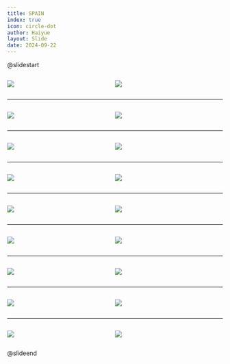 ```yaml
---
title: SPAIN
index: true
icon: circle-dot
author: Haiyue
layout: Slide
date: 2024-09-22
---
```

 
@slidestart

<div style="display:flex">
<div style="flex:1">

![](https://raw.githubusercontent.com/yclord/reading/refs/heads/master/english/Level-Y/SPAIN/001.webp)
</div>
<div style="flex:1">

![](https://raw.githubusercontent.com/yclord/reading/refs/heads/master/english/Level-Y/SPAIN/002.webp)
</div>
</div>

---

<div style="display:flex">
<div style="flex:1">

![](https://raw.githubusercontent.com/yclord/reading/refs/heads/master/english/Level-Y/SPAIN/003.webp)
</div>
<div style="flex:1">

![](https://raw.githubusercontent.com/yclord/reading/refs/heads/master/english/Level-Y/SPAIN/004.webp)
</div>
</div>

---

<div style="display:flex">
<div style="flex:1">

![](https://raw.githubusercontent.com/yclord/reading/refs/heads/master/english/Level-Y/SPAIN/005.webp)
</div>
<div style="flex:1">

![](https://raw.githubusercontent.com/yclord/reading/refs/heads/master/english/Level-Y/SPAIN/006.webp)
</div>
</div>

---

<div style="display:flex">
<div style="flex:1">

![](https://raw.githubusercontent.com/yclord/reading/refs/heads/master/english/Level-Y/SPAIN/007.webp)
</div>
<div style="flex:1">

![](https://raw.githubusercontent.com/yclord/reading/refs/heads/master/english/Level-Y/SPAIN/008.webp)
</div>
</div>

---

<div style="display:flex">
<div style="flex:1">

![](https://raw.githubusercontent.com/yclord/reading/refs/heads/master/english/Level-Y/SPAIN/009.webp)
</div>
<div style="flex:1">

![](https://raw.githubusercontent.com/yclord/reading/refs/heads/master/english/Level-Y/SPAIN/010.webp)
</div>
</div>

---

<div style="display:flex">
<div style="flex:1">

![](https://raw.githubusercontent.com/yclord/reading/refs/heads/master/english/Level-Y/SPAIN/011.webp)
</div>
<div style="flex:1">

![](https://raw.githubusercontent.com/yclord/reading/refs/heads/master/english/Level-Y/SPAIN/012.webp)
</div>
</div>

---

<div style="display:flex">
<div style="flex:1">

![](https://raw.githubusercontent.com/yclord/reading/refs/heads/master/english/Level-Y/SPAIN/013.webp)
</div>
<div style="flex:1">

![](https://raw.githubusercontent.com/yclord/reading/refs/heads/master/english/Level-Y/SPAIN/014.webp)
</div>
</div>

---

<div style="display:flex">
<div style="flex:1">

![](https://raw.githubusercontent.com/yclord/reading/refs/heads/master/english/Level-Y/SPAIN/015.webp)
</div>
<div style="flex:1">

![](https://raw.githubusercontent.com/yclord/reading/refs/heads/master/english/Level-Y/SPAIN/016.webp)
</div>
</div>

---

<div style="display:flex">
<div style="flex:1">

![](https://raw.githubusercontent.com/yclord/reading/refs/heads/master/english/Level-Y/SPAIN/017.webp)
</div>
<div style="flex:1">

![](https://raw.githubusercontent.com/yclord/reading/refs/heads/master/english/Level-Y/SPAIN/018.webp)
</div>
</div>

@slideend
